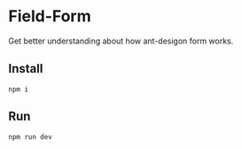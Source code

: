 # Field-Form

Get better understanding about how ant-desigon form works.

## Install

`npm i`

## Run

`npm run dev`

